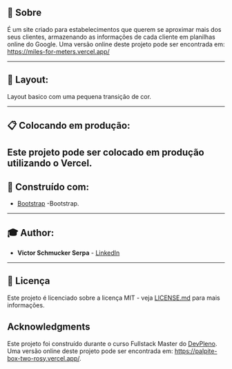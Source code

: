 ## 📖 Sobre
É um site criado para estabelecimentos que querem se aproximar mais dos seus clientes, armazenando as informações de cada cliente em planilhas online do Google.
Uma versão online deste projeto pode ser encontrada em: https://miles-for-meters.vercel.app/

---

## 🎨 Layout:

Layout basico com uma pequena transição de cor.

---

## 📋 Colocando em produção:

Este projeto pode ser colocado em produção utilizando o Vercel. 
---

## 🚀 Construído com:  

* [Bootstrap](https://getbootstrap.com/) -Bootstrap.

---

## 🎓 Author:

* **Victor Schmucker Serpa** - [LinkedIn](https://www.linkedin.com/in/victorserpa/)

---

## 📜 Licença

Este projeto é licenciado sobre a licença MIT - veja [LICENSE.md](LICENSE.md) para mais informações.

## Acknowledgments

Este projeto foi construído durante o curso Fullstack Master do [DevPleno](https://devpleno.com). Uma versão online deste projeto pode ser encontrada em: https://palpite-box-two-rosy.vercel.app/.
